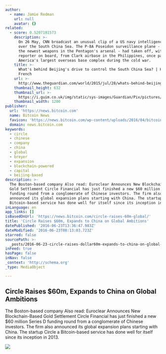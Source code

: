 ```yaml
---
author:
  - name: Jamie Redman
    url: null
    avatar: {}
related:
  - score: 0.5207181573
    description: >-
      On 26 May, CNN broadcast an unusual clip of a US navy intelligence flight
      over the South China Sea. The P-8A Poseidon surveillance plane - one of
      the newest weapons in the Pentagon's arsenal - had taken off, with a CNN
      reporter on board, from Clark airbase in the Philippines, once part of
      America's largest overseas base complex during the cold war.
    title: >-
      What's behind Beijing's drive to control the South China Sea? | Howard W
      French
    url: >-
      http://www.theguardian.com/world/2015/jul/28/whats-behind-beijings-drive-control-south-china-sea-hainan
    thumbnail_height: 632
    thumbnail_url: >-
      https://i.guim.co.uk/img/static/sys-images/Guardian/Pix/pictures/2015/7/27/1438004616967/ecdf44ea-b4e0-4e42-b971-44a7089dfd68-2060x1236.jpeg?w=1200&h=632&q=55&auto=format&usm=12&fit=crop&bm=normal&ba=bottom%2Cleft&blend64=aHR0cHM6Ly91cGxvYWRzLmd1aW0uY28udWsvMjAxNi8wNi8wNy9vdmVybGF5LWxvZ28tMTIwMC05MF9vcHQucG5n&s=5596f049487765398cf965a6c6c71bce
    thumbnail_width: 1200
publisher:
  url: 'https://news.bitcoin.com'
  name: Bitcoin News
  favicon: 'https://news.bitcoin.com/wp-content/uploads/2016/04/bitcoin_fav.png'
  domain: news.bitcoin.com
keywords:
  - circle
  - chinese
  - company
  - china
  - global
  - breyer
  - expansion
  - blockchain-powered
  - capital
  - beijing-based
description: >-
  The Boston-based company Also read: Euroclear Announces New Blockchain-Based
  Gold Settlement Circle Financial has just finished a new $60 million Series D
  funding round from a conglomerate of Chinese investors. The firm also
  announced its global expansion plans starting with China. The startup Circle a
  Bitcoin-based service has done well for itself since its inception in 2013.
inLanguage: en
app_links: []
isBasedOnUrl: 'https://news.bitcoin.com/circle-raises-60m-global/'
title: 'Circle Raises $60m, Expands to China on Global Ambitions'
datePublished: '2016-06-23T13:36:47.983Z'
dateModified: '2016-06-23T08:13:03.723Z'
starred: false
sourcePath: >-
  _posts/2016-06-23-circle-raises-dollar60m-expands-to-china-on-global-ambitions.md
inFeed: true
hasPage: false
inNav: false
_context: 'http://schema.org'
_type: MediaObject

---
```

<article style=""><h1>Circle Raises $60m, Expands to China on Global Ambitions</h1><p>The Boston-based company Also read: Euroclear Announces New Blockchain-Based Gold Settlement Circle Financial has just finished a new $60 million Series D funding round from a conglomerate of Chinese investors. The firm also announced its global expansion plans starting with China. The startup Circle a Bitcoin-based service has done well for itself since its inception in 2013.</p><img src="https://news.bitcoin.com/wp-content/uploads/2016/06/Circle-Financial-Raises-60m-Initiating-Circle-Global.jpg" /></article>
